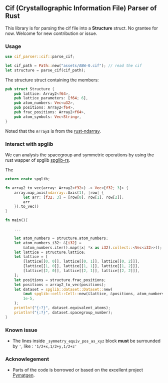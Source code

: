 ## Cif (Crystallographic Information File) Parser of Rust

This library is for parsing the cif file into a **Structure** struct. No grantee for now. Welcome for new contribution or issue.


### Usage

```rust
use cif_parser::cif::parse_cif;

let cif_path = Path::new("assets/ABW-0.cif"); // read the cif 
let structure = parse_cif(cif_path);
```

The structure struct containing the members:
```rust
pub struct Structure {
    pub lattice: Array2<f64>,
    pub lattice_parameters: [f64; 6],
    pub atom_numbers: Vec<u32>,
    pub positions: Array2<f64>,
    pub frac_positions: Array2<f64>,
    pub atom_symbols: Vec<String>,
}
```
Noted that the `Array`s is from the [rust-ndarray](https://github.com/rust-ndarray/ndarray).

### Interact with spglib

We can analysis the spacegroup and symmetric operations by using the rust wapper of spglib [spglib-rs](https://github.com/spglib/spglib-rs).

The 
```rust
extern crate spglib;

fn array2_to_vec(array: Array2<f32>) -> Vec<[f32; 3]> {
    array.map_axis(ndarray::Axis(1), |row| {
        let arr: [f32; 3] = [row[0], row[1], row[2]];
        arr
    }).to_vec()
}

fn main(){

    ...

    let atom_numbers = structure.atom_numbers;
    let atom_numbers_i32: &[i32] =
        &atom_numbers.iter().map(|x| *x as i32).collect::<Vec<i32>>();
    let lattice = structure.lattice;
    let lattice = [
        [lattice[[0, 0]], lattice[[0, 1]], lattice[[0, 2]]],
        [lattice[[1, 0]], lattice[[1, 1]], lattice[[1, 2]]],
        [lattice[[2, 0]], lattice[[2, 1]], lattice[[2, 2]]],
    ];
    let positions = structure.frac_positions;
    let positions = array2_to_vec(positions);
    let dataset = spglib::dataset::Dataset::new(
        &mut spglib::cell::Cell::new(&lattice, &positions, atom_numbers_i32),
        1e-5,
    );
    println!("{:?}", dataset.equivalent_atoms);
    println!("{:?}", dataset.spacegroup_number);
}
```


### Known issue

+ The lines inside `_symmetry_equiv_pos_as_xyz` block **must** be surrounded by `'`, like : `'1/2+x,1/2+y,1/2+z'`

### Acknowlegement

+ Parts of the code is borrowed or based on the excellent project [Pymatgen](https://github.com/materialsproject/pymatgen). 